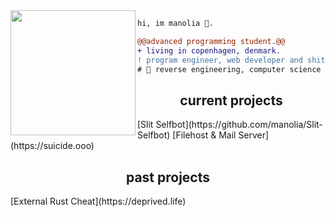 <img align="left" height="200" src="https://media.giphy.com/media/ao9DUiTKH60XS/giphy.gif"/>

```diff
hi, im manolia 🔮.

@@advanced programming student.@@
+ living in copenhagen, denmark.
! program engineer, web developer and shitposter
# 📖 reverse engineering, computer science
```
<h2 align="center">current projects</h2>
[Slit Selfbot](https://github.com/manolia/Slit-Selfbot)
[Filehost & Mail Server](https://suicide.ooo)

<h2 align="center">past projects</h2>
[External Rust Cheat](https://deprived.life)
